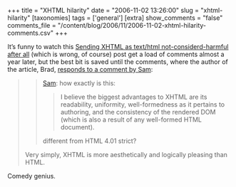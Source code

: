 +++
title = "XHTML hilarity"
date = "2006-11-02 13:26:00"
slug = "xhtml-hilarity"
[taxonomies]
tags = ['general']
[extra]
show_comments = "false"
comments_file = "/content/blog/2006/11/2006-11-02-xhtml-hilarity-comments.csv"
+++

It’s funny to watch this [Sending XHTML as text/html not-considerd-harmful after all](http://h3h.net/2005/12/xhtml-harmful-to-feelings/) (which is wrong, of course) post get a load of comments almost a year later, but the best bit is saved until the comments, where the author of the article, Brad, [responds to a comment by Sam](http://h3h.net/2005/12/xhtml-harmful-to-feelings/#comment-10168):

> > [Sam](http://h3h.net/2005/12/xhtml-harmful-to-feelings/#comment-10161): how exactly is this:
> > 
> > > I believe the biggest advantages to XHTML are its readability, uniformity, well-formedness as it pertains to authoring, and the consistency of the rendered DOM (which is also a result of any well-formed HTML document).
> > 
> > different from HTML 4.01 strict?
> 
> Very simply, XHTML is more aesthetically and logically pleasing than HTML.

Comedy genius.
